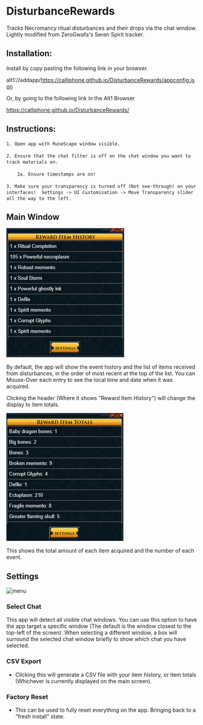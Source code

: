 # DisturbanceRewards

Tracks Necromancy ritual disturbances and their drops via the chat window. Lightly modified from ZeroGwafa's Seren Spirit tracker.

## Installation:

Install by copy pasting the following link in your browser.

alt1://addapp/https://calliphone.github.io/DisturbanceRewards/appconfig.json

Or, by going to the following link in the Alt1 Browser

https://calliphone.github.io/DisturbanceRewards/

## Instructions:

    1. Open app with RuneScape window visible.

    2. Ensure that the chat filter is off on the chat window you want to track materials on.

        2a. Ensure timestamps are on!

    3. Make sure your transparency is turned off (Not see-through) on your interfaces!  Settings -> UI Customisation -> Move Transparency slider all the way to the left.

## Main Window

![menu](/readme-assets/ItemHistory.png)

By default, the app will show the event history and the list of items received from disturbances, in the order of most recent at the top of the list. You can Mouse-Over each entry to see the local time and date when it was acquired.

Clicking the header (Where it shows "Reward Item History") will change the display to item totals.

![menu](/readme-assets/ItemTotals.png)

This shows the total amount of each item acquired and the number of each event.

## Settings

![menu](/readme-assets/menu.png)

### Select Chat

This app will detect all visible chat windows. You can use this option to have the app target a specific window (The default is the window closest to the top-left of the screen). When selecting a different window, a box will surround the selected chat window briefly to show which chat you have selected.

### CSV Export

- Clicking this will generate a CSV file with your item history, or item totals (Whichever is currently displayed on the main screen).

### Factory Reset

- This can be used to fully reset everything on the app. Bringing back to a "fresh install" state.
